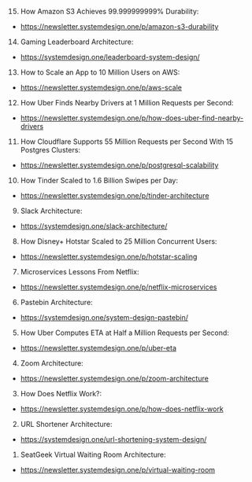 15) How Amazon S3 Achieves 99.999999999% Durability:
- https://newsletter.systemdesign.one/p/amazon-s3-durability

14) Gaming Leaderboard Architecture:
- https://systemdesign.one/leaderboard-system-design/

13) How to Scale an App to 10 Million Users on AWS:
- https://newsletter.systemdesign.one/p/aws-scale

12) How Uber Finds Nearby Drivers at 1 Million Requests per Second:
- https://newsletter.systemdesign.one/p/how-does-uber-find-nearby-drivers

11) How Cloudflare Supports 55 Million Requests per Second With 15 Postgres Clusters:
- https://newsletter.systemdesign.one/p/postgresql-scalability

10) How Tinder Scaled to 1.6 Billion Swipes per Day:
- https://newsletter.systemdesign.one/p/tinder-architecture

9) Slack Architecture:
- https://systemdesign.one/slack-architecture/

8) How Disney+ Hotstar Scaled to 25 Million Concurrent Users:
- https://newsletter.systemdesign.one/p/hotstar-scaling

7) Microservices Lessons From Netflix:
- https://newsletter.systemdesign.one/p/netflix-microservices

6) Pastebin Architecture:
- https://systemdesign.one/system-design-pastebin/

5) How Uber Computes ETA at Half a Million Requests per Second:
- https://newsletter.systemdesign.one/p/uber-eta

4) Zoom Architecture:
- https://newsletter.systemdesign.one/p/zoom-architecture

3) How Does Netflix Work?:
- https://newsletter.systemdesign.one/p/how-does-netflix-work

2) URL Shortener Architecture:
- https://systemdesign.one/url-shortening-system-design/

1) SeatGeek Virtual Waiting Room Architecture:
- https://newsletter.systemdesign.one/p/virtual-waiting-room
